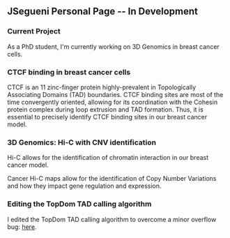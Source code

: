 ## JSegueni Personal Page -- In Development

### Current Project

As a PhD student, I'm currently working on 3D Genomics in breast cancer cells.

### CTCF binding in breast cancer cells

CTCF is an 11 zinc-finger protein highly-prevalent in Topologically Associating Domains (TAD) boundaries. CTCF binding sites are most of the time convergently oriented, allowing for its coordination with the Cohesin protein complex during loop extrusion and TAD formation. Thus, it is essential to precisely identify CTCF binding sites in our breast cancer model.  

### 3D Genomics: Hi-C with CNV identification 

Hi-C allows for the identification of chromatin interaction in our breast cancer model.

Cancer Hi-C maps allow for the identification of Copy Number Variations and how they impact gene regulation and expression.

### Editing the TopDom TAD calling algorithm

I edited the TopDom TAD calling algorithm to overcome a minor overflow bug: [here](https://github.com/JSegueni/TopDom).
